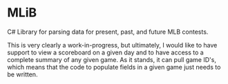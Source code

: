 MLiB
====

C# Library for parsing data for present, past, and future MLB contests.

This is very clearly a work-in-progress, but ultimately, I would like to
have support to view a scoreboard on a given day and to have access to a
complete summary of any given game. As it stands, it can pull game ID's,
which means that the code to populate fields in a given game just needs
to be written.

